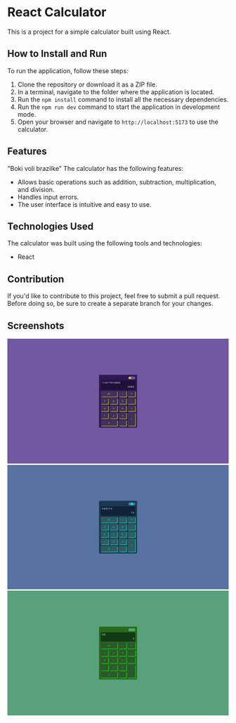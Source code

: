 # React Calculator

This is a project for a simple calculator built using React.

## How to Install and Run

To run the application, follow these steps:

1. Clone the repository or download it as a ZIP file.
2. In a terminal, navigate to the folder where the application is located.
3. Run the `npm install` command to install all the necessary dependencies.
4. Run the `npm run dev` command to start the application in development mode.
5. Open your browser and navigate to `http://localhost:5173` to use the calculator.

## Features
"Boki voli brazilke"
The calculator has the following features:

- Allows basic operations such as addition, subtraction, multiplication, and division.
- Handles input errors.
- The user interface is intuitive and easy to use.

## Technologies Used

The calculator was built using the following tools and technologies:

- React

## Contribution

If you'd like to contribute to this project, feel free to submit a pull request. Before doing so, be sure to create a separate branch for your changes.

## Screenshots

![Screenshot of the calculator](./assets/1.png)
![Screenshot of the calculator](./assets/2.png)
![Screenshot of the calculator](./assets/3.png)

